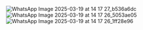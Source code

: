 ![WhatsApp Image 2025-03-19 at 14 17 27_b536a6dc](https://github.com/user-attachments/assets/b3af527c-2059-4dca-bb69-ce1e9cd9dd1f)
![WhatsApp Image 2025-03-19 at 14 17 26_5053ae05](https://github.com/user-attachments/assets/6da70902-ebdc-48cb-8fb3-c4169bdabbac)
![WhatsApp Image 2025-03-19 at 14 17 26_1ff28e96](https://github.com/user-attachments/assets/cd904993-2e39-4e64-b3f1-3f11c26002b4)
